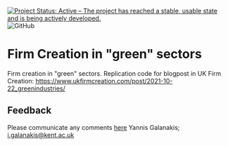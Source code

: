[![Project Status: Active – The project has reached a stable, usable state and is being actively developed.](https://www.repostatus.org/badges/latest/active.svg)](https://www.repostatus.org/#active)
![GitHub](https://img.shields.io/github/license/ygalanak/FirmCreation_GreenSectors)


# Firm Creation in "green" sectors

Firm creation in "green" sectors. Replication code for blogpost in UK Firm Creation: https://www.ukfirmcreation.com/post/2021-10-22_greenindustries/


## Feedback
Please communicate any comments [here](mailto:i.galanakis@kent.ac.uk)
Yannis Galanakis; <i.galanakis@kent.ac.uk>
